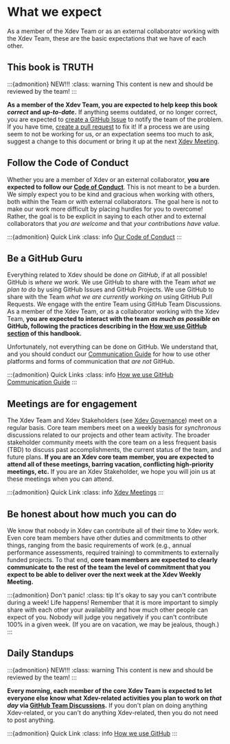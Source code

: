 # What we expect

As a member of the Xdev Team or as an external collaborator working with the Xdev Team, these are the basic expectations that we have of each other.

## This book is TRUTH

:::{admonition} NEW!!!
:class: warning
This content is new and should be reviewed by the team!
:::

**As a member of the Xdev Team, you are expected to help keep this book *correct* and *up-to-date*.**  If anything seems outdated, or no longer correct, you are expected to [create a GitHub Issue](https://github.com/ncar-xdev/ncar-xdev.github.io/issues/new) to notify the team of the problem.  If you have time, [create a pull request](https://github.com/ncar-xdev/ncar-xdev.github.io/compare) to fix it!  If a process we are using seem to not be working for us, or an expectation seems too much to ask, suggest a change to this document or bring it up at the next [Xdev Meeting](#meetings-are-for-engagement).

## Follow the Code of Conduct

Whether you are a member of Xdev or an external collaborator, **you are expected to follow our [Code of Conduct](../CODEOFCONDUCT)**.  This is not meant to be a burden.  We simply expect you to be kind and gracious when working with others, both within the Team or with external collaborators.  The goal here is not to make our work more difficult by placing hurdles for you to overcome!  Rather, the goal is to be explicit in saying to each other and to external collaborators that *you are welcome* and that *your contributions have value*.

:::{admonition} Quick Link
:class: info
[Our Code of Conduct](../CODEOFCONDUCT)
:::

## Be a GitHub Guru

Everything related to Xdev should be done *on GitHub*, if at all possible!  GitHub is *where we work.*  We use GitHub to share with the Team *what we plan to do* by using GitHub Issues and GitHub Projects.  We use GitHub to share with the Team *what we are currently working on* using GitHub Pull Requests.  We engage with the entire Team using GitHub Team Discussions.  As a member of the Xdev Team, or as a collaborator working with the Xdev Team, **you are expected to interact with the team *as much as possible* on GitHub, following the practices describing in the [How we use GitHub section](github) of this handbook.**

Unfortunately, not everything can be done on GitHub.  We understand that, and you should conduct our [Communication Guide](communicating) for how to use other platforms and forms of communication that *are not* GitHub.

:::{admonition} Quick Links
:class: info
[How we use GitHub](github) <br>
[Communication Guide](communicating)
:::

## Meetings are for engagement

The Xdev Team and Xdev Stakeholders (see [Xdev Governance](../about/xdev#governance)) meet on a regular basis.  Core team members meet on a weekly basis for *synchronous* discussions related to our projects and other team activity.  The broader stakeholder community meets with the core team on a less frequent basis (TBD) to discuss past accomplishments, the current status of the team, and future plans.  **If you are an Xdev core team member, you are expected to attend all of these meetings, barring vacation, conflicting high-priority meetings, etc.**  If you are an Xdev Stakeholder, we hope you will join us at these meetings when you can attend.

:::{admonition} Quick Link
:class: info
[Xdev Meetings](meetings)
:::

## Be honest about how much you can do

We know that nobody in Xdev can contribute all of their time to Xdev work.  Even core team members have other duties and commitments to other things, ranging from the basic requirements of work (e.g., annual performance assessments, required training) to commitments to externally funded projects.  To that end, **core team members are expected to clearly communicate to the rest of the team the level of commitment that you expect to be able to deliver over the next week at the Xdev Weekly Meeting.**

:::{admonition} Don't panic!
:class: tip
It's okay to say you can't contribute during a week!  Life happens!  Remember that it is more important to simply share with each other your availability and how much other people can expect of you.  Nobody will judge you negatively if you can't contribute 100% in a given week.  (If you are on vacation, we may be jealous, though.)
:::

## Daily Standups

:::{admonition} NEW!!!
:class: warning
This content is new and should be reviewed by the team!
:::

**Every morning, each member of the core Xdev Team is expected to let everyone else know what Xdev-related activities you plan to work on *that day* via [GitHub Team Discussions](https://github.com/orgs/ncar-xdev/teams/all/discussions).**  If you don't plan on doing anything Xdev-related, or you can't do anything Xdev-related, then you do not need to post anything.

:::{admonition} Quick Link
:class: info
[How we use GitHub](github)
:::
